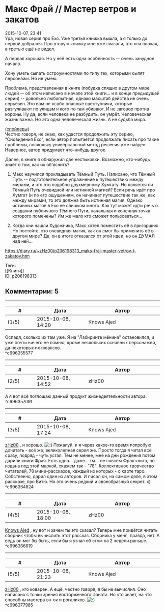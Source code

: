 Макс Фрай // Мастер ветров и закатов
====================================

  
2015-10-07, 23:41  
 Ура, новая серия про Ехо. Уже третья книжка вышла, а я только до первой добрался. Про вторую книжку мне уже сказали, что она плохая, а третью ещё не видел.   
   
 А первая хорошая. Но у неё есть одна особенность -- очень занудное начало.   
   
 Хочу уметь сыпать остроумностями по типу тех, которыми сыпят персонажи. Но не умею.   
   
 Проблема, представленная в книге (побудка спящих в другом мире людей -- об этом написано в начале этой книги... и в конце предыдущей серии) -- довольно любопытная, однако масштаб действа не очень серьёзен. Это вам не особо опасные преступники, которые разгуливают по улицам и кого-то там убивают. И не заговор против короны. Ну да, если человека не разбудить, он умрёт. Человеческая жизнь важна. Но это одна человеческая жизнь. А не судьба мира.   
   
  [(спойлеры)](https://zHz00.diary.ru/p206198313.htm?index=1#linkmore206198313m1)      
 Честно говоря, не знаю, как удастся продолжить эту серию, "Сновидения Ехо", если автор попытается продолжать писать про такие проблемы, поскольку универсальный метод решения уже найден. Наверное, автор придумает что-нибудь другое.   
   
 Далее, в книге я обнаружил две нестыковки. Возможно, кто-нибудь знает о том, как их об'яснить?   
   
 1. Макс научился прокладывать Тёмный Путь. Написано, что Тёмный Путь -- подготовительное упражнение к путешествию между мирами, и что это подобно двухмерному Хумгату. Но является ли Тёмный Путь очевидной или истинной магией? Если речь идёт про Хумгат (и по его ощущениям, он начинает путешествие так же, как между мирами), то это должна быть истинная магия. Однако истинных магов в Ехо не слишком много. Как тут может идти речь о создании публичного Тёмного Пути, начальная и конечная точка которого помечены? Им же мало кто сможет пользоваться...   
   
 2. Когда они нашли Художника, Макс хотел поместить её в пригоршню. Но постойте, это очевидная магия, как он смог бы применить её в другом мире? Да, он в итоге отказался от этой идеи, но он ДУМАЛ над ней...     
  
<https://diary.ru/~zHz00/p206198313_maks-fraj-master-vetrov-i-zakatov.htm>  
  
Теги:  
[[Книги]]  
ID: p206198313  


Комментарии: 5
--------------

  


---



|         #         |              Дата              |                     Автор                     |           ID           |
| --- | --- | --- | --- |
| (1/5) | 2015-10-08, 14:20 | Knows Ajed | c696355577 |

  
 Оспадя, сколько их там уже. Я на "Лабиринте мёнина" остановился, и уже почти ничего не помню, кроме нескольких основных персонажей, да некоторых их нюансов.   
 ^c696355577

---



|         #         |              Дата              |                     Автор                     |           ID           |
| --- | --- | --- | --- |
| (2/5) | 2015-10-08, 14:52 | zHz00 | c696357091 |

  
 А я вот всё поглощаю данный продукт жизнедеятельности автора.   
 ^c696357091

---



|         #         |              Дата              |                     Автор                     |           ID           |
| --- | --- | --- | --- |
| (3/5) | 2015-10-08, 17:24 | Knows Ajed | c696364824 |

  
  [zHz00](https://zHz00.diary.ru "Untitled")  , и хорошо. ![:)](http://static.diary.ru/picture/3.gif) Пожалуй, и я через какое-то время попробую дочитать - всё же, великолепная серия же. Просто тогда я читал всё сразу, подряд - чуть устал. Тем не менее, мне на дни рождения потом дарили книги Фрая. Есть одна... даже... гм... не совсем Фрая книга, но издана под этой маркой, скажем так - "78". Коллективное творчество читателей, 78 мини-рассказов, каждый из которых - о карте таро. Собственно, дарил один из авторов. И писал он, на самом деле, в этом рассказе, про Витю. Но это очень редкий и своеобразный секрет. х)   
 ^c696364824

---



|         #         |              Дата              |                     Автор                     |           ID           |
| --- | --- | --- | --- |
| (4/5) | 2015-10-08, 18:00 | zHz00 | c696366619 |

  
  [Knows Ajed](http://Who-Knows-Ajed.diary.ru "Who Knows Ajed?")  , ну вот и зачем ты это сказал? Теперь мне придётся читать сборник чтобы вычислить этот рассказ. Сборника у меня, правда, нет. А ведь он мог бы быть, если бы я узнал об этом на 2 недели раньше.   
 ^c696366619

---



|         #         |              Дата              |                     Автор                     |           ID           |
| --- | --- | --- | --- |
| (5/5) | 2015-10-08, 21:23 | Knows Ajed | c696377985 |

  
  [zHz00](https://zHz00.diary.ru "Untitled")  , кго коварен. А ещё, честно говоря, я бы не вычислил. Оно написано с точки зрения восторженного фаната. Но кто знает, на что способны мастера вн-ок и рогаликов. ![:)](http://static.diary.ru/picture/3.gif)   
 ^c696377985